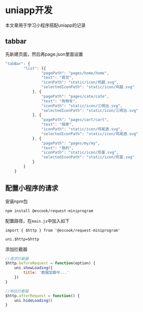 # uniapp开发



本文章用于学习小程序搭配uniapp的记录



## tabbar

先新建页面，然后再page.json里面设置

```js
"tabBar": {
		"list": [{
				"pagePath": "pages/home/home",
				"text": "首页",
				"iconPath": "static/icon/鸡腿.svg",
				"selectedIconPath": "static/icon/鸡腿.svg"
			}, {
				"pagePath": "pages/cate/cate",
				"text": "购物车",
				"iconPath": "static/icon/三明治.svg",
				"selectedIconPath": "static/icon/三明治.svg"
			}, {
				"pagePath": "pages/cart/cart",
				"text": "探索",
				"iconPath": "static/icon/鸡尾酒.svg",
				"selectedIconPath": "static/icon/鸡尾酒.svg"
			}, {
				"pagePath": "pages/my/my",
				"text": "我的",
				"iconPath": "static/icon/煎蛋.svg",
				"selectedIconPath": "static/icon/煎蛋.svg"
			}
		]
	}
```



## 配置小程序的请求

安装npm包

```shell
npm install @escook/request-miniprogram
```

配置路径，在```main.js```中加入如下

```shell
import { $http } from '@escook/request-miniprogram'

uni.$http=$http
```

添加拦截器

```js
//请求拦截器
$http.beforeRequest = function(option) {
	uni.showLoading({
		title: '数据加载中...'
	})
}

//响应拦截器
$http.afterRequest = function() {
	uni.hideLoading()
}
```

